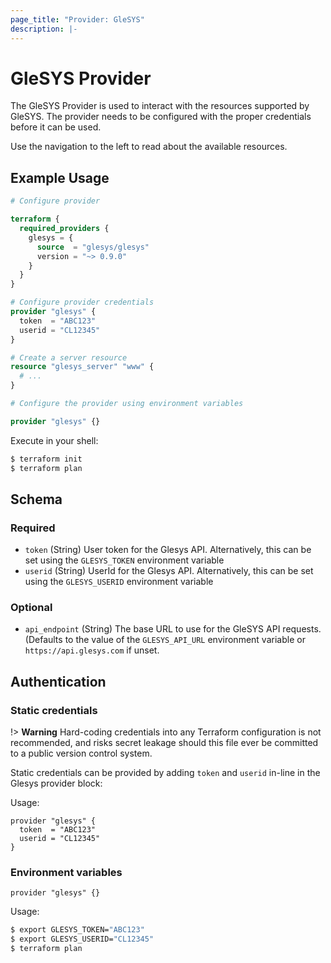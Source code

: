 ```yaml
---
page_title: "Provider: GleSYS"
description: |-
---
```


# GleSYS Provider

The GleSYS Provider is used to interact with the resources supported by GleSYS.
The provider needs to be configured with the proper credentials before it can be
used.

Use the navigation to the left to read about the available resources.

## Example Usage

```terraform
# Configure provider

terraform {
  required_providers {
    glesys = {
      source  = "glesys/glesys"
      version = "~> 0.9.0"
    }
  }
}

# Configure provider credentials
provider "glesys" {
  token  = "ABC123"
  userid = "CL12345"
}

# Create a server resource
resource "glesys_server" "www" {
  # ...
}
```

```terraform
# Configure the provider using environment variables

provider "glesys" {}
```

Execute in your shell:
```sh
$ terraform init
$ terraform plan
```

<!-- schema generated by tfplugindocs -->
## Schema

### Required

- `token` (String) User token for the Glesys API. Alternatively, this can be set using the `GLESYS_TOKEN` environment variable
- `userid` (String) UserId for the Glesys API. Alternatively, this can be set using the `GLESYS_USERID` environment variable

### Optional

- `api_endpoint` (String) The base URL to use for the GleSYS API requests. (Defaults to the value of the `GLESYS_API_URL` environment variable or `https://api.glesys.com` if unset.

## Authentication

### Static credentials

!> **Warning** Hard-coding credentials into any Terraform configuration is not
recommended, and risks secret leakage should this file ever be committed to a
public version control system.

Static credentials can be provided by adding `token` and `userid` in-line in the
Glesys provider block:

Usage:

```hcl
provider "glesys" {
  token  = "ABC123"
  userid = "CL12345"
}
```

### Environment variables

```hcl
provider "glesys" {}
```

Usage:

```sh
$ export GLESYS_TOKEN="ABC123"
$ export GLESYS_USERID="CL12345"
$ terraform plan
```
